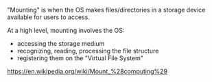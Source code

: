 "Mounting" is when the OS makes files/directories in a storage device available for users to access.

At a high level, mounting involves the OS:

- accessing the storage medium
- recognizing, reading, processing the file structure
- registering them on the "Virtual File System"


https://en.wikipedia.org/wiki/Mount_%28computing%29
